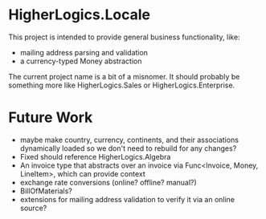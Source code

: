# HigherLogics.Locale

This project is intended to provide general business functionality, like:

 * mailing address parsing and validation
 * a currency-typed Money abstraction

The current project name is a bit of a misnomer. It should probably be something
more like HigherLogics.Sales or HigherLogics.Enterprise.

# Future Work

 * maybe make country, currency, continents, and their associations dynamically loaded
   so we don't need to rebuild for any changes?
 * Fixed<T> should reference HigherLogics.Algebra
 * An invoice type that abstracts over an invoice via
   Func<Invoice, Money, LineItem>, which can provide context
 * exchange rate conversions (online? offline? manual?)
 * BillOfMaterials?
 * extensions for mailing address validation to verify it via an online source?